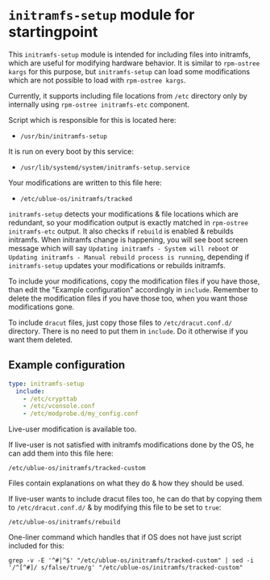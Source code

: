 # `initramfs-setup` module for startingpoint

This `initramfs-setup` module is intended for including files into initramfs, which are useful for modifying hardware behavior.
It is similar to `rpm-ostree kargs` for this purpose, but `initramfs-setup` can load some modifications which are not possible to load with `rpm-ostree kargs`.

Currently, it supports including file locations from `/etc` directory only by internally using `rpm-ostree initramfs-etc` component.

Script which is responsible for this is located here:

- `/usr/bin/initramfs-setup`

It is run on every boot by this service:

- `/usr/lib/systemd/system/initramfs-setup.service`

Your modifications are written to this file here:

- `/etc/ublue-os/initramfs/tracked`

`initramfs-setup` detects your modifications & file locations which are redundant, so your modification output is exactly matched in `rpm-ostree initramfs-etc` output. It also checks if `rebuild` is enabled & rebuilds initramfs. When initramfs change is happening, you will see boot screen message which will say `Updating initramfs - System will reboot` or `Updating initramfs - Manual rebuild process is running`, depending if `initramfs-setup` updates your modifications or rebuilds initramfs.

To include your modifications, copy the modification files if you have those, than edit the "Example configuration" accordingly in `include`.
Remember to delete the modification files if you have those too, when you want those modifications gone.

To include `dracut` files, just copy those files to `/etc/dracut.conf.d/` directory. There is no need to put them in `include`. Do it otherwise if you want them deleted.

## Example configuration

```yaml
type: initramfs-setup
  include:
    - /etc/crypttab
    - /etc/vconsole.conf
    - /etc/modprobe.d/my_config.conf
```

Live-user modification is available too.

If live-user is not satisfied with initramfs modifications done by the OS, he can add them into this file here:

`/etc/ublue-os/initramfs/tracked-custom`

Files contain explanations on what they do & how they should be used.

If live-user wants to include dracut files too, he can do that by copying them to `/etc/dracut.conf.d/`
& by modifying this file to be set to `true`:

`/etc/ublue-os/initramfs/rebuild`

One-liner command which handles that if OS does not have just script included for this:

`grep -v -E '^#|^$' "/etc/ublue-os/initramfs/tracked-custom" | sed -i '/^[^#]/ s/false/true/g' "/etc/ublue-os/initramfs/tracked-custom"`
